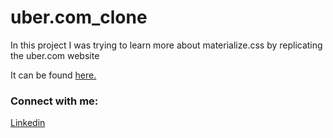 # uber.com_clone

In this project I was trying to learn more about materialize.css by replicating the uber.com website

It can be found <a href="https://cmlsph.github.io/uber.com_clone/uber.html">here.</a>


### Connect with me:
<a href="https://www.linkedin.com/in/cemal-sipahioglu/">Linkedin</a>
